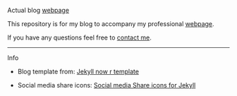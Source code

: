 Actual blog [webpage](https://swampthingpaul.github.io/blog/) 

This repository is for my blog to accompany my professional [webpage](https://swampthingpaul.github.io).

If you have any questions feel free to [contact me](mailto:pjulian@ufl.edu).


***
Info

* Blog template from: [Jekyll now r template](https://github.com/privefl/jekyll-now-r-template)

* Social media share icons: [Social media Share icons for Jekyll](https://sourabhbajaj.com/blog/2017/10/29/adding-social-media-share-icons-to-jekyll/)
